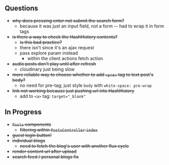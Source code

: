 ## Questions

- ~~why does pressing enter not submit the search form?~~
  - because it was just an input field, not a form -- had to wrap it in form tags
- ~~is there a way to check the HashHistory contents?~~
  - ~~is this bad practice?~~
  - there isn't since it's an ajax request
  - pass explore param instead
    - within the client actions fetch action
- ~~audio posts don't play until after refresh~~
  - cloudinary just being slow
- ~~more reliable way to choose whether to add `<pre>` tag to text post's body?~~
  - no need for pre-tag; just style `body` with `white-space: pre-wrap`
- ~~link not working because just pushing url into HashHistory~~
  - add to `<a>` tag: `target="_blank"`

## In Progress

- ~~`Posts` components~~
  - ~~filtering within `PostsController` `index`~~
- ~~guest login button!~~
- ~~individual blogs~~
  - ~~need to fetch the blog's user with another flux cycle~~
- ~~render content url after upload~~
- ~~search feed / personal blogs fix~~
